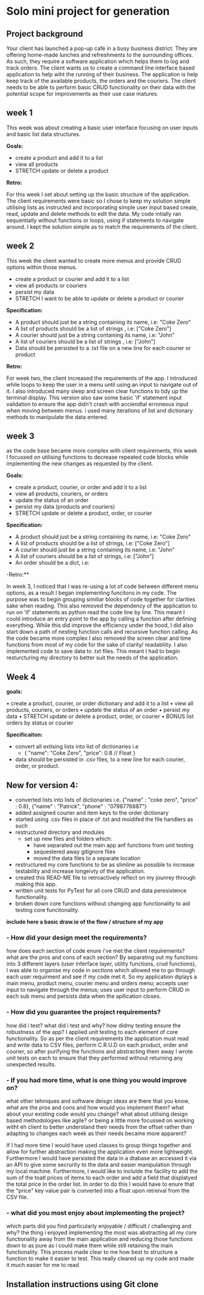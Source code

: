 # Solo mini project for generation # 


## Project background ##

Your client has launched a pop-up café in a busy business district. They
are offering home-made lunches and refreshments to the surrounding
offices. As such, they require a software application which helps them to
log and track orders.
The client wants us to create a command line interface based application to help wiht the running of their business. The application is help keep track of the available products, the orders and the couriers. The client needs to be able to perform basic CRUD functionality on their data with the potential scope for improvements as their use case matures.

## week 1 ##

This week was about creating a basic user interface focusing on user inputs and basic list data structures.

**Goals:**

* create a product and add it to a list
* view all products
* STRETCH update or delete a product

**Retro:**

For this week I set about setting up the basic structure of the application. The client requirements were basic so I chose to keep my solution simple utilising lists as instructed and incorporating simple user input based create, read, update and delete methods to edit the data.
My code intially ran sequentially without functions or loops, using if statements to navigate around. I kept the solution simple as to match the requirements of the client.


## week 2 ##

This week the client wanted to create more menus and provide CRUD options within those menus.
* create a product or courier and add it to a list
* view all products or couriers
* persist my data
* STRETCH I want to be able to update or delete a product or courier

**Specification:**

* A product should just be a string containing its name, i.e: "Coke Zero"
* A list of products should be a list of strings , i.e: ["Coke Zero"]
* A courier should just be a string containing its name, i.e: "John"
* A list of couriers should be a list of strings , i.e: ["John"]
* Data should be persisted to a .txt file on a new line for each courier or product

**Retro:**

For week two, the client increased the requirements of the app. I introduced while loops to keep the user in a menu until using an input to navigate out of it. I also introduced many sleep and screen clear functions to tidy up the terminal display. This version also saw some basic 'if' statement input validation to ensure the app didn't crash with acciendtal erroneous input when moving between menus. i used many iterations of list and dictionary methods to manipulate the data entered.


## week 3 ##

as the code base became more complex with client requirements, this week I focussed on utilising functions to decrease repeated code blocks while implementing the new changes as requested by the client.

**Goals:**

* create a product, courier, or order and add it to a list
* view all products, couriers, or orders
* update the status of an order
* persist my data (products and couriers)
* STRETCH update or delete a product, order, or courier

**Specification:**

* A product should just be a string containing its name, i.e: "Coke Zero"
* A list of products should be a list of strings, i.e: ["Coke Zero"]
* A courier should just be a string containing its name, i.e: "John"
* A list of couriers should be a list of strings, i.e: ["John"]
* An order should be a dict, i.e:

-Retro:**

In week 3, I noticed that I was re-using a lot of code between different menu options, as a result I began implementing funcitons in my code. The purpose was to begin grouping similiar blocks of code together for clarities sake when reading. This also removed the dependency of the application to run on 'if' statements as python read the code line by line. This meant I could introduce an entry point to the app by calling a function after defining everything. While this did improve the efficiency under the hood, I did also start down a path of nesting function calls and recursive function calling. As the code became more complex I also removed the screen clear and time functions from most of my code for the sake of clarity/ readabliity. I also implemented code to save data to .txt files. This meant I had to begin resturcturing my directory to better suit the needs of the application.

## Week 4 ##

**goals:**

• create a product, courier, or order dictionary and add it to a list
• view all products, couriers, or orders
• update the status of an order
• persist my data
• STRETCH update or delete a product, order, or courier
• BONUS list orders by status or courier

**Specificaiton:**

* convert all extising lists into list of dictionaries i.e
    * {
"name": "Coke Zero",
"price": 0.8 // Float
}
* data should be persisted in .csv files, to a new line for each courier, order, or product.

## New for version 4: ##
- converted lists into lists of  dictionaries i.e. {"name" : "coke zero", "price" : 0.8}, {"name" : "Patrick", "phone" : "0798776887"}
- added assigned courier and item keys to the order dictionary
- started using .csv files in place of .txt and moidifed the file handlers as such
- restructured directory and modules
    - set up new files and folders which:
        - have separated out the main app anf functions from unit testing
        - sequestered away gitignore files
        - moved the data files to a separate location
- restructured my core functions to be as slimline as possible to increase testability and increase longeivty of the application.
- created this READ-ME file to retroactively reflect on my jounrey through making this app.
- written unit tests for PyTest for all core CRUD and data peresistence functionality. 
- broken down core functions without changing app functionality to aid testing core funcitonality.


**include here a basic draw.io of the flow / structure of my app**

### - How did your design meet the requirements? ###
how does each section of code enure i've met the client requirements? what are the pros and cons of each section?
By separating out my functions into 3 different layers (user inferface layer, utility functions, crud functions), I was able to organise my code in sections which allowed me to go through each user requirment and see if my code met it. So my application diplays a main menu, product menu, courier menu and orders menu; accepts user input to navigate through the menus; uses user input to perform CRUD in each sub menu and persists data when the apllication closes.


### - How did you guarantee the project requirements? ### 
how did i test? what did i test and why? how didmy testing ensure the robustness of the app?
I applied unit testing to each element of core functionality. So as per the client requirements the application must read and write data to CSV files, perform C.R.U.D on each product, order and courier, so after purifying the functions and abstracting them away I wrote unit tests on each to ensure that they performed without returning any unexpected results.


### - If you had more time, what is one thing you would improve on? ###
what other tehniques and software deisgn ideas are there that you know, what are the pros and cons and how would you implement them? 
what about your existing code would you change? 
what about utilising design based methodologies like agile? or being a little more focussed on working witht eh client to better understand their needs from the offset rather than adapting to changes each week as their needs became more apparent?

If I had more time I would have used classes to group things together and allow for further abstraction making the application even more lightweight. Furthermore I would have persisted the data in a dtabase an accessed it via an API to give some secrurity to the data and easier manipulation through my local machine. Furthermore, I would like to inclulde the facility to add the sum of the toatl prices of items to each order and add a field that displatyed the total price in the order list. In order to do this I would have to enure that the "price" key value pair is converted into a float upon retreival from the CSV file.


### - what did you most enjoy about implementing the project? ###
which parts did you find particularly enjoyable / difficult / challenging and why?
the thing i enjoyed implementing the most was abstracting all my core functionality away from the main application and reducing those functions down to as pure as i could make them while still retaining the main functionality. This process made clear to me how best to structure a function to make it easier to test. This really cleared up my code and made it much easier for me to read 

## Installation instructions using Git clone ##

